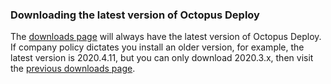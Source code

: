 ### Downloading the latest version of Octopus Deploy

The [downloads page](https://octopus.com/downloads) will always have the latest version of Octopus Deploy.  If company policy dictates you install an older version, for example, the latest version is 2020.4.11, but you can only download 2020.3.x, then visit the [previous downloads page](https://octopus.com/downloads/previous).